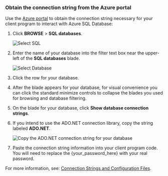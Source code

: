 <!--
../includes/sql-database-include-connection-string-20-portalshots.md

Latest Freshness check:  2015-09-02 , GeneMi.

## Connection string
-->

### Obtain the connection string from the Azure portal

Use the [Azure portal](https://portal.azure.cn/) to obtain the connection string necessary for your client program to interact with Azure SQL Database:

1. Click **BROWSE** > **SQL databases**.

    ![Select SQL][1-select-sql]
2. Enter the name of your database into the filter text box near the upper-left of the **SQL databases** blade.

    ![Select Database][2-select-database]
3. Click the row for your database.
4. After the blade appears for your database, for visual convenience you can click the standard minimize controls to collapse the blades  you used for browsing and database filtering.
5. On the blade for your database, click **Show database connection strings**.
6. If you intend to use the ADO.NET connection library, copy the string labeled **ADO.NET**.

    ![Copy the ADO.NET connection string for your database][3-get-connection-string]
7. Paste the connection string information into your client program code.  You will need to replace the {your_password_here} with your real password.

For more information, see: [Connection Strings and Configuration Files](http://msdn.microsoft.com/zh-cn/library/ms254494.aspx).

<!-- Image references. -->

[1-select-sql]: ./media/sql-database-include-connection-string-20-portalshots/connection-string-select-sql.png

[2-select-database]: ./media/sql-database-include-connection-string-20-portalshots/connection-string-select-database.PNG

[3-get-connection-string]: ./media/sql-database-include-connection-string-20-portalshots/connection-string-dotnet.PNG

<!--
These three includes/ files are a sequenced set, but you can pick and choose:

../includes/sql-database-include-connection-string-20-portalshots.md
../includes/sql-database-include-connection-string-30-compare.md
../includes/sql-database-include-connection-string-40-config.md
-->